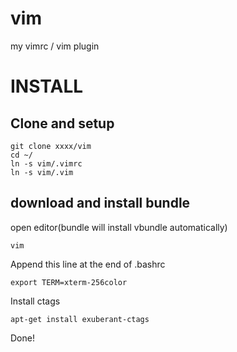 vim
===

my vimrc / vim plugin

INSTALL
=======

Clone and setup
---------------

```
git clone xxxx/vim
cd ~/
ln -s vim/.vimrc 
ln -s vim/.vim
```

download and install bundle
---------------------------

open editor(bundle will install vbundle automatically)
```
vim 
```

Append this line at the end of .bashrc
```
export TERM=xterm-256color
```

Install ctags
```
apt-get install exuberant-ctags
```

Done!
